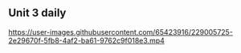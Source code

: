 ## Unit 3 daily

https://user-images.githubusercontent.com/65423916/229005725-2e29670f-5fb8-4af2-ba61-9762c9f018e3.mp4
